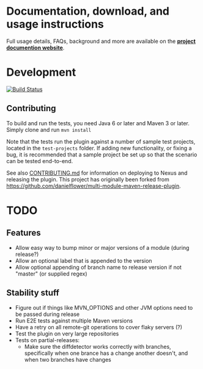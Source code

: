 Documentation, download, and usage instructions
===============================================

Full usage details, FAQs, background and more are available on the
**[project documention website](http://sourcepond.github.io/multi-module-maven-release-plugin/index.html)**.

Development
===========

[![Build Status](https://travis-ci.org/SourcePond/multi-module-release-maven-plugin.svg?branch=master)](https://travis-ci.org/SourcePond/multi-module-release-maven-plugin)

Contributing
------------

To build and run the tests, you need Java 6 or later and Maven 3 or later. Simply clone and run `mvn install`

Note that the tests run the plugin against a number of sample test projects, located in the `test-projects` folder.
If adding new functionality, or fixing a bug, it is recommended that a sample project be set up so that the scenario
can be tested end-to-end.

See also [CONTRIBUTING.md](CONTRIBUTING.md) for information on deploying to Nexus and releasing the plugin. This project has originally been forked from https://github.com/danielflower/multi-module-maven-release-plugin.

TODO
====

Features
--------

* Allow easy way to bump minor or major versions of a module (during release?)
* Allow an optional label that is appended to the version
* Allow optional appending of branch name to release version if not "master" (or supplied regex)

Stability stuff
---------------

* Figure out if things like MVN_OPTIONS and other JVM options need to be passed during release
* Run E2E tests against multiple Maven versions
* Have a retry on all remote-git operations to cover flaky servers (?)
* Test the plugin on very large repositories
* Tests on partial-releases:
    * Make sure the diffdetector works correctly with branches, specifically when one brance has a change another doesn't, and when two branches have changes
